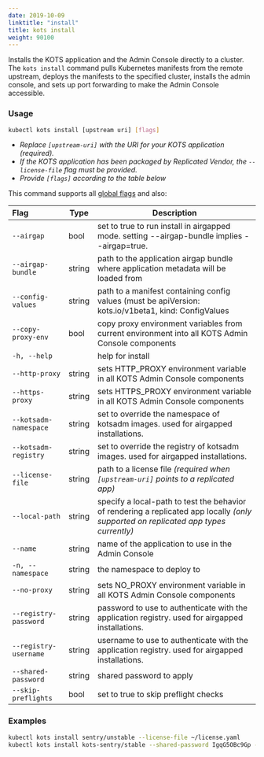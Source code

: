 ```yaml
---
date: 2019-10-09
linktitle: "install"
title: kots install
weight: 90100
---
```


Installs the KOTS application and the Admin Console directly to a cluster.
The `kots install` command pulls Kubernetes manifests from the remote upstream, deploys the manifests to the specified cluster, installs the admin console, and sets up port forwarding to make the Admin Console accessible.

### Usage

```bash
kubectl kots install [upstream uri] [flags]
```

- _Replace `[upstream-uri]` with the URI for your KOTS application (required)._
- _If the KOTS application has been packaged by Replicated Vendor, the `--license-file` flag must be provided._
- _Provide `[flags]` according to the table below_

This command supports all [global flags](/kots-cli/global-flags/) and also:

| Flag                  | Type   | Description                                                                                                                          |
| :-------------------- | ------ | ------------------------------------------------------------------------------------------------------------------------------------ |
| `--airgap`            | bool   | set to true to run install in airgapped mode. setting --airgap-bundle implies --airgap=true.                                         |
| `--airgap-bundle`     | string | path to the application airgap bundle where application metadata will be loaded from                                                 |
| `--config-values`     | string | path to a manifest containing config values (must be apiVersion: kots.io/v1beta1, kind: ConfigValues                                 |
| `--copy-proxy-env`    | bool   | copy proxy environment variables from current environment into all KOTS Admin Console components                                     |
| `-h, --help`          |        | help for install                                                                                                                     |
| `--http-proxy`        | string | sets HTTP_PROXY environment variable in all KOTS Admin Console components                                                            |
| `--https-proxy`       | string | sets HTTPS_PROXY environment variable in all KOTS Admin Console components                                                           |
| `--kotsadm-namespace` | string | set to override the namespace of kotsadm images. used for airgapped installations.                                                   |
| `--kotsadm-registry`  | string | set to override the registry of kotsadm images. used for airgapped installations.                                                    |
| `--license-file`      | string | path to a license file _(required when `[upstream-uri]` points to a replicated app)_                                                 |
| `--local-path`        | string | specify a local-path to test the behavior of rendering a replicated app locally _(only supported on replicated app types currently)_ |
| `--name`              | string | name of the application to use in the Admin Console                                                                                  |
| `-n, --namespace`     | string | the namespace to deploy to                                                                                                           |
| `--no-proxy`          | string | sets NO_PROXY environment variable in all KOTS Admin Console components                                                              |
| `--registry-password` | string | password to use to authenticate with the application registry. used for airgapped installations.                                     |
| `--registry-username` | string | username to use to authenticate with the application registry. used for airgapped installations.                                     |
| `--shared-password`   | string | shared password to apply                                                                                                             |
| `--skip-preflights`   | bool   | set to true to skip preflight checks                                                                                                 |

<!-- Helm Options coming soon -->
<!-- | `--repo` | string | repo uri to use when installing a helm chart | -->
<!-- | `--set` | strings | values to pass to helm when running helm template | -->

### Examples

```bash
kubectl kots install sentry/unstable --license-file ~/license.yaml
kubectl kots install kots-sentry/stable --shared-password IgqG5OBc9Gp --license-file ~/sentry-license.yaml --namespace sentry-namespace --config-values ~/config-values.yaml
```

<!-- Helm example coming soon -->
<!-- kubectl kots install helm://stable/elasticsearch -->
